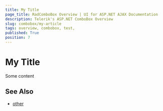 ```yaml
---
title: My Title
page_title: RadComboBox Overview | UI for ASP.NET AJAX Documentation
description: Telerik's ASP.NET ComboBox Overview
slug: combobox/my-article
tags: overview, combobox, test, 
published: True
position: 7
---
```


# My Title

Some content

## See Also

* [other](url)

